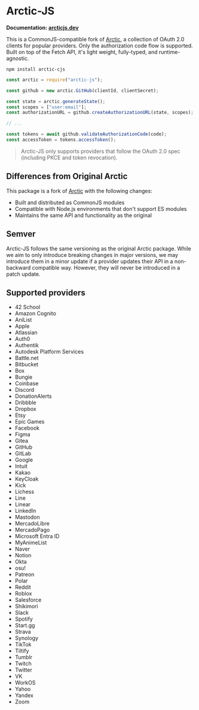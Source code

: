 # Arctic-JS

**Documentation: [arcticjs.dev](https://arcticjs.dev)**

This is a CommonJS-compatible fork of [Arctic](https://github.com/pilcrowonpaper/arctic), a collection of OAuth 2.0 clients for popular providers. Only the authorization code flow is supported. Built on top of the Fetch API, it's light weight, fully-typed, and runtime-agnostic.

```
npm install arctic-cjs
```

```js
const arctic = require("arctic-js");

const github = new arctic.GitHub(clientId, clientSecret);

const state = arctic.generateState();
const scopes = ["user:email"];
const authorizationURL = github.createAuthorizationURL(state, scopes);

// ...

const tokens = await github.validateAuthorizationCode(code);
const accessToken = tokens.accessToken();
```

> Arctic-JS only supports providers that follow the OAuth 2.0 spec (including PKCE and token revocation).

## Differences from Original Arctic

This package is a fork of [Arctic](https://github.com/pilcrowonpaper/arctic) with the following changes:

- Built and distributed as CommonJS modules
- Compatible with Node.js environments that don't support ES modules
- Maintains the same API and functionality as the original

## Semver

Arctic-JS follows the same versioning as the original Arctic package. While we aim to only introduce breaking changes in major versions, we may introduce them in a minor update if a provider updates their API in a non-backward compatible way. However, they will never be introduced in a patch update.

## Supported providers

- 42 School
- Amazon Cognito
- AniList
- Apple
- Atlassian
- Auth0
- Authentik
- Autodesk Platform Services
- Battle.net
- Bitbucket
- Box
- Bungie
- Coinbase
- Discord
- DonationAlerts
- Dribbble
- Dropbox
- Etsy
- Epic Games
- Facebook
- Figma
- Gitea
- GitHub
- GitLab
- Google
- Intuit
- Kakao
- KeyCloak
- Kick
- Lichess
- Line
- Linear
- LinkedIn
- Mastodon
- MercadoLibre
- MercadoPago
- Microsoft Entra ID
- MyAnimeList
- Naver
- Notion
- Okta
- osu!
- Patreon
- Polar
- Reddit
- Roblox
- Salesforce
- Shikimori
- Slack
- Spotify
- Start.gg
- Strava
- Synology
- TikTok
- Tiltify
- Tumblr
- Twitch
- Twitter
- VK
- WorkOS
- Yahoo
- Yandex
- Zoom
